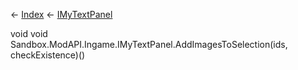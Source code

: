 ← [Index](Api-Index) ← [IMyTextPanel](Sandbox.ModAPI.Ingame.IMyTextPanel)

void void Sandbox.ModAPI.Ingame.IMyTextPanel.AddImagesToSelection(ids, checkExistence)()